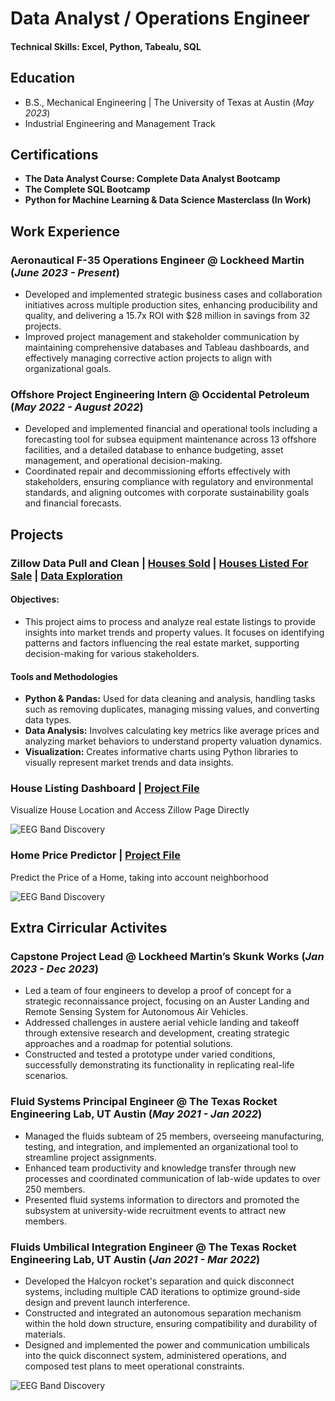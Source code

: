 # Data Analyst / Operations Engineer

#### Technical Skills: Excel, Python, Tabealu, SQL

## Education 			        		
- B.S., Mechanical Engineering | The University of Texas at Austin (_May 2023_)
- Industrial Engineering and Management Track
  


## Certifications
- **The Data Analyst Course: Complete Data Analyst Bootcamp**
- **The Complete SQL Bootcamp**
- **Python for Machine Learning & Data Science Masterclass (In Work)**



## Work Experience
### Aeronautical F-35 Operations Engineer @ Lockheed Martin (_June 2023 - Present_)
- Developed and implemented strategic business cases and collaboration initiatives across multiple production sites, enhancing producibility and quality, and delivering a 15.7x ROI with $28 million in savings from 32 projects.
- Improved project management and stakeholder communication by maintaining comprehensive databases and Tableau dashboards, and effectively managing corrective action projects to align with organizational goals.



### Offshore Project Engineering Intern @ Occidental Petroleum (_May 2022 - August 2022_)
- Developed and implemented financial and operational tools including a forecasting tool for subsea equipment maintenance across 13 offshore facilities, and a detailed database to enhance budgeting, asset management, and operational decision-making.
- Coordinated repair and decommissioning efforts effectively with stakeholders, ensuring compliance with regulatory and environmental standards, and aligning outcomes with corporate sustainability goals and financial forecasts.



## Projects
### Zillow Data Pull and Clean  |  [Houses Sold](./Data%20Cleaning/Clean_Sold_Listings.ipynb)  |  [Houses Listed For Sale](./Data%20Cleaning/lean_For_Sale_Listings.ipynb)   |  [Data Exploration](./Zillow%20Data/Data%20Cleaning%20and%20Exploration/Data_Exploration.ipynb)

  #### Objectives:
  - This project aims to process and analyze real estate listings to provide insights into market trends and property values. It focuses on identifying patterns and factors influencing the real estate market, supporting decision-making for various stakeholders.

  #### Tools and Methodologies
- **Python & Pandas:** Used for data cleaning and analysis, handling tasks such as removing duplicates, managing missing values, and converting data types.
- **Data Analysis:** Involves calculating key metrics like average prices and analyzing market behaviors to understand property valuation dynamics.
- **Visualization:** Creates informative charts using Python libraries to visually represent market trends and data insights.
  


### House Listing Dashboard  |  [Project File](https://Link)

Visualize House Location and Access Zillow Page Directly

![EEG Band Discovery](/.jpeg)


### Home Price Predictor  |  [Project File](https://Link)
Predict the Price of a Home, taking into account neighborhood

![EEG Band Discovery](/.jpeg)





## Extra Cirricular Activites
### Capstone Project Lead @ Lockheed Martin’s Skunk Works	(_Jan 2023 - Dec 2023_)
- Led a team of four engineers to develop a proof of concept for a strategic reconnaissance project, focusing on an Auster Landing and Remote Sensing System for Autonomous Air Vehicles.
- Addressed challenges in austere aerial vehicle landing and takeoff through extensive research and development, creating strategic approaches and a roadmap for potential solutions.
- Constructed and tested a prototype under varied conditions, successfully demonstrating its functionality in replicating real-life scenarios.

### Fluid Systems Principal Engineer @ The Texas Rocket Engineering Lab, UT Austin	(_May 2021 - Jan 2022_)							            
- Managed the fluids subteam of 25 members, overseeing manufacturing, testing, and integration, and implemented an organizational tool to streamline project assignments.
- Enhanced team productivity and knowledge transfer through new processes and coordinated communication of lab-wide updates to over 250 members.
- Presented fluid systems information to directors and promoted the subsystem at university-wide recruitment events to attract new members.

### Fluids Umbilical Integration Engineer @ The Texas Rocket Engineering Lab, UT Austin  (_Jan 2021 - Mar 2022_)					           
- Developed the Halcyon rocket's separation and quick disconnect systems, including multiple CAD iterations to optimize ground-side design and prevent launch interference.
- Constructed and integrated an autonomous separation mechanism within the hold down structure, ensuring compatibility and durability of materials.
- Designed and implemented the power and communication umbilicals into the quick disconnect system, administered operations, and composed test plans to meet operational constraints.

![EEG Band Discovery](/.jpeg)
